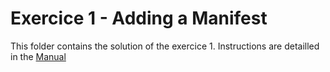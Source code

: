 ﻿# Exercice 1 - Adding a Manifest

This folder contains the solution of the exercice 1. Instructions are detailled in the <a href="https://github.com/Microsoft/Windows-AppConsult-PWALab/blob/master/Manual/README.md" target="_blank">Manual</a>